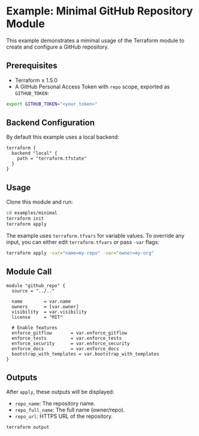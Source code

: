 # Example: Minimal GitHub Repository Module

This example demonstrates a minimal usage of the Terraform module to create and configure a GitHub repository.

## Prerequisites

- Terraform ≥ 1.5.0
- A GitHub Personal Access Token with `repo` scope, exported as `GITHUB_TOKEN`:

```bash
export GITHUB_TOKEN="<your_token>"
```

## Backend Configuration

By default this example uses a local backend:

```hcl
terraform {
  backend "local" {
    path = "terraform.tfstate"
  }
}
```

## Usage

Clone this module and run:

```bash
cd examples/minimal
terraform init
terraform apply
```

The example uses `terraform.tfvars` for variable values. To override any input, you can either edit
`terraform.tfvars` or pass `-var` flags:

```bash
terraform apply -var="name=my-repo" -var="owner=my-org"
```

## Module Call

```hcl
module "github_repo" {
  source = "../.."

  name        = var.name
  owners      = [var.owner]
  visibility  = var.visibility
  license     = "MIT"

  # Enable features
  enforce_gitflow       = var.enforce_gitflow
  enforce_tests         = var.enforce_tests
  enforce_security      = var.enforce_security
  enforce_docs          = var.enforce_docs
  bootstrap_with_templates = var.bootstrap_with_templates
}
```

## Outputs

After `apply`, these outputs will be displayed:

- `repo_name`: The repository name.
- `repo_full_name`: The full name (owner/repo).
- `repo_url`: HTTPS URL of the repository.

```bash
terraform output
```
